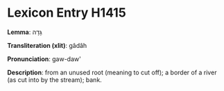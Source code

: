 # Lexicon Entry H1415

**Lemma**: גָּדָה

**Transliteration (xlit)**: gâdâh

**Pronunciation**: gaw-daw'

**Description**:
from an unused root (meaning to cut off); a border of a river (as cut into by the stream); bank.
